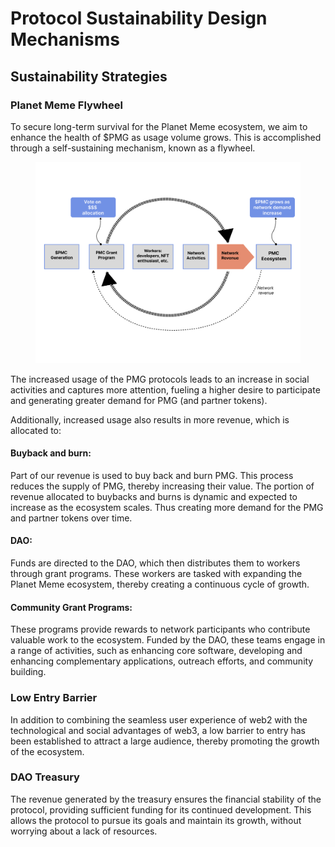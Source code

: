 # Protocol Sustainability Design Mechanisms

## Sustainability Strategies

### Planet Meme Flywheel

To secure long-term survival for the Planet Meme ecosystem, we aim to enhance the health of $PMG as usage volume grows. This is accomplished through a self-sustaining mechanism, known as a flywheel.

<figure><img src="../../.gitbook/assets/Desktop - 3.png" alt=""><figcaption></figcaption></figure>

The increased usage of the PMG protocols leads to an increase in social activities and captures more attention, fueling a higher desire to participate and generating greater demand for PMG (and partner tokens).

Additionally, increased usage also results in more revenue, which is allocated to:

#### Buyback and burn:&#x20;

Part of our revenue is used to buy back and burn PMG. This process reduces the supply of PMG, thereby increasing their value. The portion of revenue allocated to buybacks and burns is dynamic and expected to increase as the ecosystem scales. Thus creating more demand for the PMG and partner tokens over time.

#### DAO:

Funds are directed to the DAO, which then distributes them to workers through grant programs. These workers are tasked with expanding the Planet Meme ecosystem, thereby creating a continuous cycle of growth.

#### Community Grant Programs:

These programs provide rewards to network participants who contribute valuable work to the ecosystem. Funded by the DAO, these teams engage in a range of activities, such as enhancing core software, developing and enhancing complementary applications, outreach efforts, and community building.

### Low Entry Barrier

In addition to combining the seamless user experience of web2 with the technological and social advantages of web3, a low barrier to entry has been established to attract a large audience, thereby promoting the growth of the ecosystem.

### DAO Treasury

The revenue generated by the treasury ensures the financial stability of the protocol, providing sufficient funding for its continued development. This allows the protocol to pursue its goals and maintain its growth, without worrying about a lack of resources.
